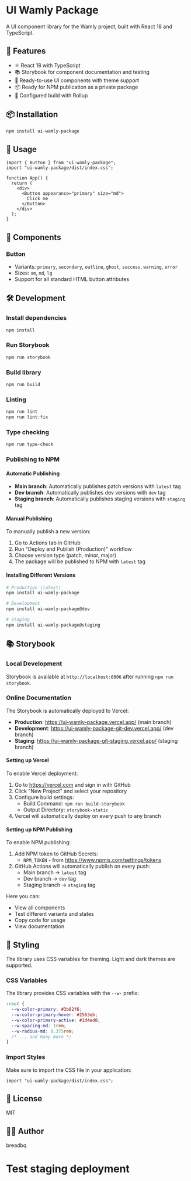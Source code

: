 # UI Wamly Package

A UI component library for the Wamly project, built with React 18 and TypeScript.

## 🚀 Features

- ⚛️ React 18 with TypeScript
- 📚 Storybook for component documentation and testing
- 🎨 Ready-to-use UI components with theme support
- 📦 Ready for NPM publication as a private package
- 🔧 Configured build with Rollup

## 📦 Installation

```bash
npm install ui-wamly-package
```

## 🎯 Usage

```tsx
import { Button } from "ui-wamly-package";
import "ui-wamly-package/dist/index.css";

function App() {
  return (
    <div>
      <Button appearance="primary" size="md">
        Click me
      </Button>
    </div>
  );
}
```

## 🧩 Components

### Button

- Variants: `primary`, `secondary`, `outline`, `ghost`, `success`, `warning`, `error`
- Sizes: `sm`, `md`, `lg`
- Support for all standard HTML button attributes

## 🛠 Development

### Install dependencies

```bash
npm install
```

### Run Storybook

```bash
npm run storybook
```

### Build library

```bash
npm run build
```

### Linting

```bash
npm run lint
npm run lint:fix
```

### Type checking

```bash
npm run type-check
```

### Publishing to NPM

#### Automatic Publishing

- **Main branch**: Automatically publishes patch versions with `latest` tag
- **Dev branch**: Automatically publishes dev versions with `dev` tag
- **Staging branch**: Automatically publishes staging versions with `staging` tag

#### Manual Publishing

To manually publish a new version:

1. Go to Actions tab in GitHub
2. Run "Deploy and Publish (Production)" workflow
3. Choose version type (patch, minor, major)
4. The package will be published to NPM with `latest` tag

#### Installing Different Versions

```bash
# Production (latest)
npm install ui-wamly-package

# Development
npm install ui-wamly-package@dev

# Staging
npm install ui-wamly-package@staging
```

## 📚 Storybook

### Local Development

Storybook is available at `http://localhost:6006` after running `npm run storybook`.

### Online Documentation

The Storybook is automatically deployed to Vercel:

- **Production**: https://ui-wamly-package.vercel.app/ (main branch)
- **Development**: https://ui-wamly-package-git-dev.vercel.app/ (dev branch)
- **Staging**: https://ui-wamly-package-git-staging.vercel.app/ (staging branch)

#### Setting up Vercel

To enable Vercel deployment:

1. Go to https://vercel.com and sign in with GitHub
2. Click "New Project" and select your repository
3. Configure build settings:
   - Build Command: `npm run build-storybook`
   - Output Directory: `storybook-static`
4. Vercel will automatically deploy on every push to any branch

#### Setting up NPM Publishing

To enable NPM publishing:

1. Add NPM token to GitHub Secrets:
   - `NPM_TOKEN` - from https://www.npmjs.com/settings/tokens
2. GitHub Actions will automatically publish on every push:
   - Main branch → `latest` tag
   - Dev branch → `dev` tag
   - Staging branch → `staging` tag

Here you can:

- View all components
- Test different variants and states
- Copy code for usage
- View documentation

## 🎨 Styling

The library uses CSS variables for theming. Light and dark themes are supported.

### CSS Variables

The library provides CSS variables with the `--w-` prefix:

```css
:root {
  --w-color-primary: #3b82f6;
  --w-color-primary-hover: #2563eb;
  --w-color-primary-active: #1d4ed8;
  --w-spacing-md: 1rem;
  --w-radius-md: 0.375rem;
  /* ... and many more */
}
```

### Import Styles

Make sure to import the CSS file in your application:

```tsx
import "ui-wamly-package/dist/index.css";
```

## 📝 License

MIT

## 👨‍💻 Author

breadbq

# Test staging deployment
